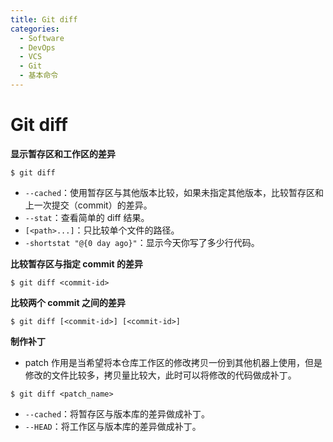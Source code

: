 ```yaml
---
title: Git diff
categories:
  - Software
  - DevOps
  - VCS
  - Git
  - 基本命令
---
```

# Git diff

**显示暂存区和工作区的差异**

```shell
$ git diff
```

- `--cached`：使用暂存区与其他版本比较，如果未指定其他版本，比较暂存区和上一次提交（commit）的差异。
- `--stat`：查看简单的 diff 结果。
- `[<path>...]`：只比较单个文件的路径。
- `-shortstat "@{0 day ago}"`：显示今天你写了多少行代码。

**比较暂存区与指定 commit 的差异**

```shell
$ git diff <commit-id>
```

**比较两个 commit 之间的差异**

```shell
$ git diff [<commit-id>] [<commit-id>]
```

**制作补丁**

- patch 作用是当希望将本仓库工作区的修改拷贝一份到其他机器上使用，但是修改的文件比较多，拷贝量比较大，此时可以将修改的代码做成补丁。

```shell
$ git diff <patch_name>
```

- `--cached`：将暂存区与版本库的差异做成补丁。
- `--HEAD`：将工作区与版本库的差异做成补丁。
